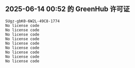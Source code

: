 ## 2025-06-14 00:52 的 GreenHub 许可证
```
SUgz-gbK0-6W2L-49C8-1774
No license code
No license code
No license code
No license code
No license code
No license code
No license code
No license code
No license code
```
